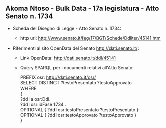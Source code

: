 ## Akoma Ntoso - Bulk Data - 17a legislatura - Atto Senato n. 1734 ##

* Scheda del Disegno di Legge - Atto Senato n. 1734:
	* http url: http://www.senato.it/leg/17/BGT/Schede/Ddliter/45141.htm

* Riferimenti al sito OpenData del Senato http://dati.senato.it/:
	* Link OpenData: http://dati.senato.it/ddl/45141
	* Query SPARQL per i documenti relativi all'Atto Senato:

        PREFIX osr: <http://dati.senato.it/osr/>  
		SELECT DISTINCT ?testoPresentato ?testoApprovato  
		WHERE  
		{  
		    ?ddl a osr:Ddl.  
		    ?ddl osr:idFase 1734 .  
		    OPTIONAL { ?ddl osr:testoPresentato ?testoPresentato }  
		    OPTIONAL { ?ddl osr:testoApprovato ?testoApprovato }  
		}
		